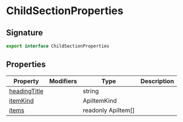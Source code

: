 
# ChildSectionProperties

## Signature

```typescript
export interface ChildSectionProperties 
```

## Properties

|  Property | Modifiers | Type | Description |
|  --- | --- | --- | --- |
|  [headingTitle](docs/api-markdown-documenter/renderinghelpers-childsectionproperties-headingtitle-propertysignature) |  | string |  |
|  [itemKind](docs/api-markdown-documenter/renderinghelpers-childsectionproperties-itemkind-propertysignature) |  | ApiItemKind |  |
|  [items](docs/api-markdown-documenter/renderinghelpers-childsectionproperties-items-propertysignature) |  | readonly ApiItem\[\] |  |

